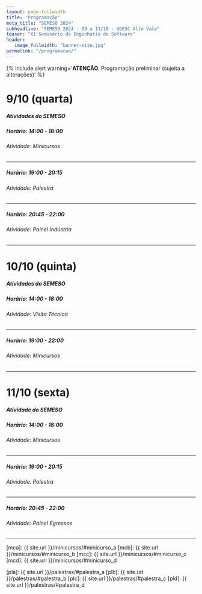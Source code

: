```yaml
---
layout: page-fullwidth
title: "Programação"
meta_title: "SEMESO 2024"
subheadline: "SEMESO 2024 - 09 a 11/10 - UDESC Alto Vale"
teaser: "XI Seminário de Engenharia de Software"
header:
   image_fullwidth: "banner-site.jpg"
permalink: "/programacao/"
---
```


{% include alert warning='<strong>ATENÇÃO</strong>: Programação preliminar (sujeita a alterações)' %}

# 9/10 (quarta)
##### Atividades do SEMESO

##### Horário: 14:00 - 18:00
###### Atividade: Minicursos
<hr>

##### Horário: 19:00 - 20:15
###### Atividade: Palestra
<hr>

##### Horário: 20:45 - 22:00
###### Atividade: Painel Indústria
<hr>

# 10/10 (quinta)
##### Atividades do SEMESO

##### Horário: 14:00 - 18:00
###### Atividade: Visita Técnica
<hr>

##### Horário: 19:00 - 22:00
###### Atividade: Minicursos
<hr>

# 11/10 (sexta)
##### Atividade do SEMESO

##### Horário: 14:00 - 18:00
###### Atividade: Minicursos
<hr>

##### Horário: 19:00 - 20:15
###### Atividade: Palestra
<hr>

##### Horário: 20:45 - 22:00
###### Atividade: Painel Egressos

<hr>




[ceavi]: https://goo.gl/maps/SxDUc5Tw4X2HUoNQ9
<!-- links dos minicursos -->
 [mca]: {{ site.url }}/minicursos/#minicurso_a
 [mcb]: {{ site.url }}/minicursos/#minicurso_b
 [mcc]: {{ site.url }}/minicursos/#minicurso_c
 [mcd]: {{ site.url }}/minicursos/#minicurso_d
<!-- links das palestras -->
 [pla]: {{ site.url }}/palestras/#palestra_a
 [plb]: {{ site.url }}/palestras/#palestra_b
 [plc]: {{ site.url }}/palestras/#palestra_c
 [pld]: {{ site.url }}/palestras/#palestra_d